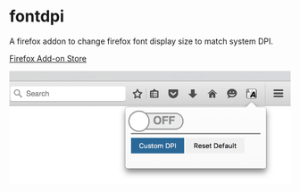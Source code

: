 fontdpi
==============

A firefox addon to change firefox font display size to match system DPI.

[Firefox Add-on Store](https://addons.mozilla.org/en-US/firefox/addon/fontdpi/)

![Screenshot UI in >= FF29](screenshots/FF29.png)
